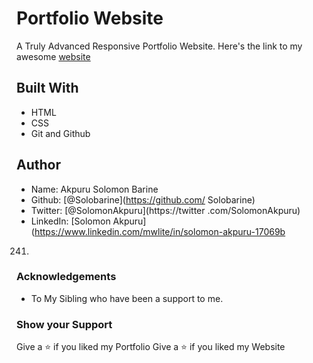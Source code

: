 # Portfolio Website
A Truly Advanced Responsive Portfolio Website.
Here's the link to my awesome [website](http://Solobarine.github.io)
## Built With
* HTML
* CSS
* Git and Github

## Author
* Name: Akpuru Solomon Barine             
* Github: [@Solobarine](https://github.com/
Solobarine)                               
* Twitter: [@SolomonAkpuru](https://twitter
.com/SolomonAkpuru)                       
* LinkedIn: [Solomon Akpuru](https://www.linkedin.com/mwlite/in/solomon-akpuru-17069b
241)
### Acknowledgements
* To My Sibling who have been a support to me.
### Show your Support
Give a ⭐️ if you liked my Portfolio
Give a ⭐️ if you liked my Website
